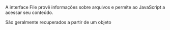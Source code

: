 A interface File provê informações sobre arquivos e permite ao JavaScript a acessar seu conteúdo.

São geralmente recuperados a partir de um objeto
